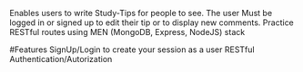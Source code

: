 Enables users to write Study-Tips for people to see. The user Must be logged in or signed up to edit their tip or to display new comments.
Practice RESTful routes using MEN (MongoDB, Express, NodeJS) stack

#Features
 SignUp/Login to create your session as a user
 RESTful
 Authentication/Autorization
